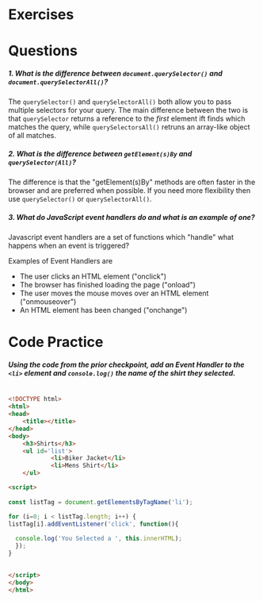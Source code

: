 # **Exercises**
# **Questions**

##### **1. What is the difference between `document.querySelector()` and `document.querySelectorAll()`?**
The `querySelector()` and `querySelectorAll()` both allow you to pass multiple selectors for your query. The main difference between the two is that `querySelector` returns a reference to the _first_ element ift finds which matches the query, while `querySelectorsAll()` retruns an array-like object of all matches.
##### **2. What is the difference between `getElement(s)By` and `querySelector(All)`?**
The difference is that the "getElement(s)By" methods are often faster in the browser and are preferred when possible. If you need more flexibility then use `querySelector()` or `querySelectorAll()`.

##### **3. What do JavaScript event handlers do and what is an example of one?**
Javascript event handlers are a set of functions which "handle" what happens when an event is triggered?

Examples of Event Handlers are 

* The user clicks an HTML element ("onclick")
* The browser has finished loading the page ("onload")
* The user moves the mouse moves over an HTML element ("onmouseover")
* An HTML element has been changed ("onchange")

# **Code Practice**
##### **Using the code from the prior checkpoint, add an Event Handler to the `<li>` element and `console.log()` the name of the shirt they selected.**

```html

<!DOCTYPE html>
<html>
<head>
	<title></title>
</head>
<body>
	<h3>Shirts</h3>
	<ul id='list'>
    		<li>Biker Jacket</li>
    		<li>Mens Shirt</li>
	</ul>

<script>
			
const listTag = document.getElementsByTagName('li');

for (i=0; i < listTag.length; i++) {
listTag[i].addEventListener('click', function(){
  
  console.log('You Selected a ', this.innerHTML);
  });
}

		
</script>
</body>
</html>
```